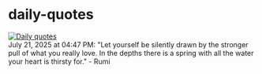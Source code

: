 # daily-quotes
[![Daily quotes](https://github.com/ceepu8/daily-quotes/actions/workflows/daily-quote.yml/badge.svg)](https://github.com/ceepu8/daily-quotes/actions/workflows/daily-quote.yml)<br/>
July 21, 2025 at 04:47 PM: "Let yourself be silently drawn by the stronger pull of what you really love. In the depths there is a spring with all the water your heart is thirsty for." - Rumi
